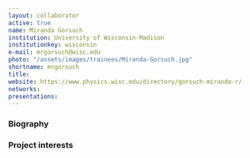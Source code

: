 ```yaml
---
layout: collaborator
active: true
name: Miranda Gorsuch
institution: University of Wisconsin-Madison
institutionkey: wisconsin
e-mail: mrgorsuch@wisc.edu
photo: "/assets/images/trainees/Miranda-Gorsuch.jpg"
shortname: mrgorsuch
title:
website: https://www.physics.wisc.edu/directory/gorsuch-miranda-r/
networks:
presentations:
---
```


### Biography

### Project interests

